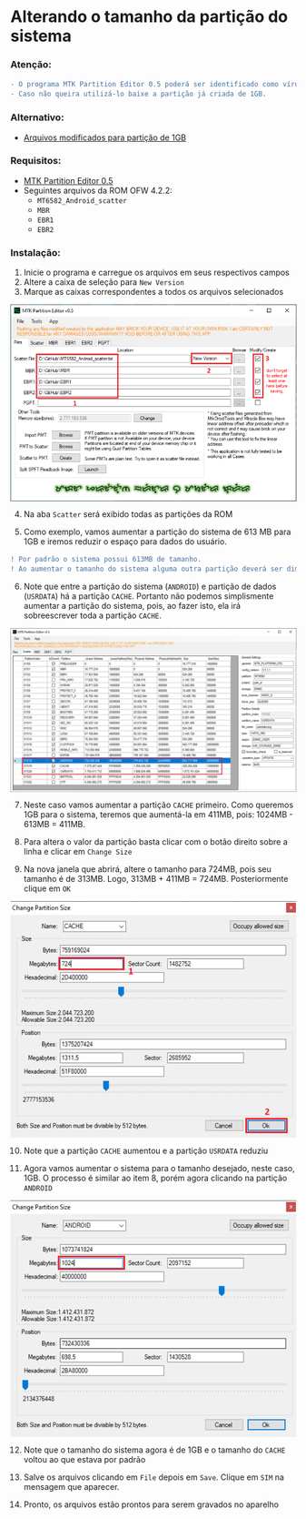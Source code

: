 # Alterando o tamanho da partição do sistema

### Atenção:
```diff
- O programa MTK Partition Editor 0.5 poderá ser identificado como vírus.
- Caso não queira utilizá-lo baixe a partição já criada de 1GB.
```

### Alternativo:
- <a href="">Arquivos modificados para partição de 1GB</a>

### Requisitos:

- <a href="">MTK Partition Editor 0.5</a>
- Seguintes arquivos da ROM OFW 4.2.2:
  - ```MT6582_Android_scatter```
  - ```MBR```
  - ```EBR1```
  - ```EBR2```

### Instalação:

1. Inicie o programa e carregue os arquivos em seus respectivos campos
2. Altere a caixa de seleção para ```New Version```
3. Marque as caixas correspondentes a todos os arquivos selecionados

<p align="center" width="500"><img align="center" src="/Imagens/MTSYS-01.PNG"/></p>

4. Na aba ```Scatter``` será exibido todas as partições da ROM

5. Como exemplo, vamos aumentar a partição do sistema de 613 MB para 1GB e iremos reduzir o espaço para dados do usuário.

```diff
! Por padrão o sistema possui 613MB de tamanho.
! Ao aumentar o tamanho do sistema alguma outra partição deverá ser diminuída.
```

6. Note que entre a partição do sistema (```ANDROID```) e partição de dados (```USRDATA```) há a partição ```CACHE```. 
Portanto não podemos simplismente aumentar a partição do sistema, pois, ao fazer isto, ela irá sobreescrever toda a 
partição ```CACHE```.

<p align="center" width="500"><img align="center" src="/Imagens/MTSYS-02.PNG"/></p>

7. Neste caso vamos aumentar a partição ```CACHE``` primeiro. Como queremos 1GB para o sistema, teremos que aumentá-la em 411MB, 
pois: 1024MB - 613MB = 411MB.

8. Para altera o valor da partição basta clicar com o botão direito sobre a linha e clicar em ```Change Size```

9. Na nova janela que abrirá, altere o tamanho para 724MB, pois seu tamanho é de 313MB. Logo, 313MB + 411MB = 724MB.
Posteriormente clique em ```OK```

<p align="center" width="500"><img align="center" src="/Imagens/MTSYS-03.PNG"/></p>

10. Note que a partição ```CACHE``` aumentou e a partição ```USRDATA``` reduziu

11. Agora vamos aumentar o sistema para o tamanho desejado, neste caso, 1GB. O processo é similar ao item 8, porém agora 
clicando na partição ```ANDROID```

<p align="center" width="500"><img align="center" src="/Imagens/MTSYS-04.PNG"/></p>

12. Note que o tamanho do sistema agora é de 1GB e o tamanho do ```CACHE``` voltou ao que estava por padrão

13. Salve os arquivos clicando em ```File``` depois em ```Save```. Clique em ```SIM``` na mensagem que aparecer. 

14. Pronto, os arquivos estão prontos para serem gravados no aparelho











